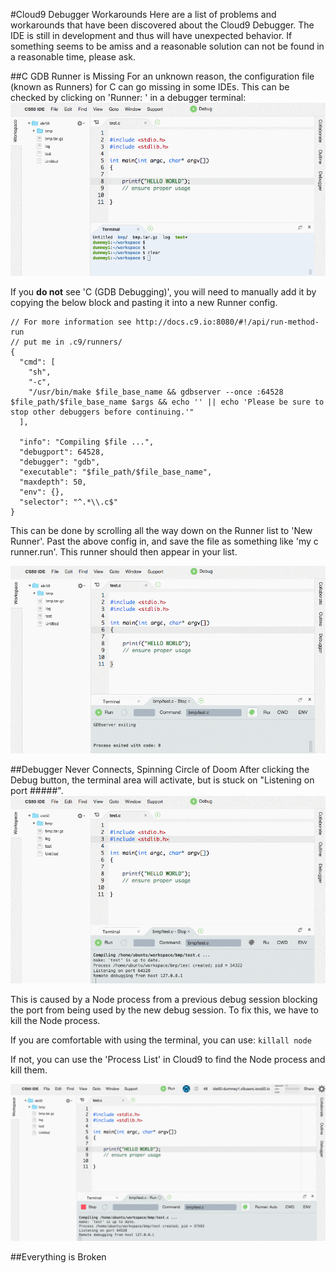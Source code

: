 #Cloud9 Debugger Workarounds
Here are a list of problems and workarounds that have been discovered about the Cloud9 Debugger. The IDE is still in development and thus will have unexpected behavior. If something seems to be amiss and a reasonable solution can not be found in a reasonable time, please ask. 

##C GDB Runner is Missing
For an unknown reason, the configuration file (known as Runners) for C can go missing in some IDEs. This can be checked by clicking on 'Runner: ' in a debugger terminal:
![Finding the Runner](images/runner-find.gif)

If you **do not** see 'C (GDB Debugging)', you will need to manually add it by copying the below block and pasting it into a new Runner config. 

```
// For more information see http://docs.c9.io:8080/#!/api/run-method-run
// put me in .c9/runners/
{
  "cmd": [
    "sh",
    "-c",
    "/usr/bin/make $file_base_name && gdbserver --once :64528 $file_path/$file_base_name $args && echo '' || echo 'Please be sure to stop other debuggers before continuing.'"
  ],

  "info": "Compiling $file ...",
  "debugport": 64528,
  "debugger": "gdb",
  "executable": "$file_path/$file_base_name",
  "maxdepth": 50,
  "env": {},
  "selector": "^.*\\.c$"
}
```

This can be done by scrolling all the way down on the Runner list to 'New Runner'. Past the above config in, and save the file as something like 'my c runner.run'. This runner should then appear in your list. 

![Adding a new runner](images/new-runner.gif)


##Debugger Never Connects, Spinning Circle of Doom
After clicking the Debug button, the terminal area will activate, but is stuck on "Listening on port #####".
![Debugger is Stuck](images/debug-stall.gif)

This is caused by a Node process from a previous debug session blocking the port from being used by the new debug session. To fix this, we have to kill the Node process. 

If you are comfortable with using the terminal, you can use: `killall node`

If not, you can use the 'Process List' in Cloud9 to find the Node process and kill them.

![Die Node](images/kill-node.gif)

##Everything is Broken
